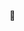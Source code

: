 🎈

<!---
marcu4rcu/marcu4rcu is a ✨ special ✨ repository because its `README.md` (this file) appears on your GitHub profile.
You can click the Preview link to take a look at your changes.
--->
